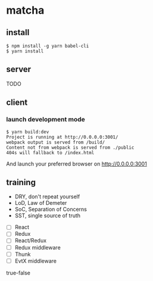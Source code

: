 # matcha

## install

```
$ npm install -g yarn babel-cli
$ yarn install
```

## server

TODO

## client

### launch development mode

```
$ yarn build:dev
Project is running at http://0.0.0.0:3001/
webpack output is served from /build/
Content not from webpack is served from ./public
404s will fallback to /index.html
```

And launch your preferred browser on http://0.0.0.0:3001

## training

- DRY, don't repeat yourself
- LoD, Law of Demeter
- SoC, Separation of Concerns
- SST, single source of truth

- [ ] React
- [ ] Redux
- [ ] React/Redux
- [ ] Redux middleware
- [ ] Thunk
- [ ] EvtX middleware

true-false
